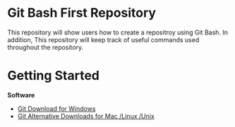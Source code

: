# Git Bash First Repository

This repository will show users how to create a repositroy using Git Bash. In addition, This repository will keep track of useful commands used throughout the repository.

# Getting Started

**Software**
- [Git Download for Windows](https://gitforwindows.org/)
- [Git Alternative Downloads for Mac /Linux /Unix](https://git-scm.com/downloads)
